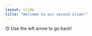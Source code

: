 ```yaml
---
layout: slide
title: "Welcome to our second slide!"
---
```

:upside_down_face:
Use the left arrow to go back!